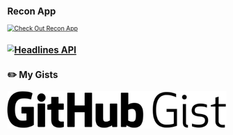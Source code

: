 ## Recon App
[![Check Out Recon App](https://recon.us.com/img/favicon.ico)](https://recon.us.com)

[![Headlines API](https://github-readme-stats.vercel.app/api/pin/?username=hostinfodev&show_owner=true&repo=headlines-api&theme=tokyonight)](https://github.com/hostinfodev/headlines-api)
------
## ✏️ My Gists
[![ My Gists](https://raw.githubusercontent.com/b4b4r07/i/master/gist/logo.png)](https://gist.github.com/hostinfodev)

